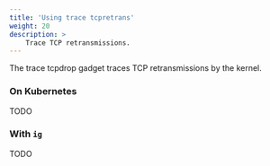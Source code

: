 ```yaml
---
title: 'Using trace tcpretrans'
weight: 20
description: >
    Trace TCP retransmissions.
---
```


The trace tcpdrop gadget traces TCP retransmissions by the kernel.

### On Kubernetes

TODO

### With `ig`

TODO